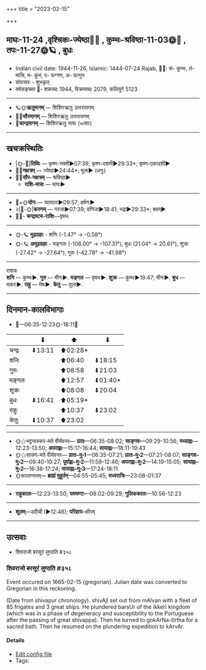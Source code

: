 +++
title = "2023-02-15"

+++
## माघः-11-24  ,वृश्चिकः-ज्येष्ठा🌛🌌  ,  कुम्भः-श्रविष्ठा-11-03🌞🌌  ,  तपः-11-27🌞🪐  , बुधः
- Indian civil date: 1944-11-26, Islamic: 1444-07-24 Rajab, 🌌🌞: सं- कुम्भः, तं- मासि, म- कुंभं, प- फग्गण, अ- फागुन
- संवत्सरः - शुभकृत्
- वर्षसङ्ख्या 🌛- शकाब्दः 1944, विक्रमाब्दः 2079, कलियुगे 5123
___________________
- 🪐🌞**ऋतुमानम्** — शिशिरऋतुः उत्तरायणम्
- 🌌🌞**सौरमानम्** — शिशिरऋतुः उत्तरायणम्
- 🌛**चान्द्रमानम्** — शिशिरऋतुः माघः (≈तपः)
___________________


## खचक्रस्थितिः
- |🌞-🌛|**तिथिः** — कृष्ण-नवमी►07:39; कृष्ण-दशमी►29:33*; कृष्ण-एकादशी►  
- 🌌🌛**नक्षत्रम्** — ज्येष्ठा►24:44*; मूला► (धनुः)  
- 🌌🌞**सौर-नक्षत्रम्** — श्रविष्ठा►  
  - **राशि-मासः** — माघः► 
___________________
- 🌛+🌞**योगः** — व्याघातः►09:57; हर्षणः►  
- २|🌛-🌞|**करणम्** — गरजा►07:39; वणिजा►18:41; भद्रा►29:33*; बवम्►  
- 🌌🌛- **चन्द्राष्टम-राशिः**—वृषभः  
___________________
- 🌞-🪐 **मूढग्रहाः** - शनिः (-1.47° → -0.58°)
- 🌞-🪐 **अमूढग्रहाः** - मङ्गलः (-108.00° → -107.31°), बुधः (21.04° → 20.61°), शुक्रः (-27.42° → -27.64°), गुरुः (-42.78° → -41.98°)
___________________
राशयः  
**शनि** — कुम्भः►. **गुरु** — मीनः►. **मङ्गल** — वृषभः►. **शुक्र** — कुम्भः►19:47; मीनः►. **बुध** — मकरः►. **राहु** — मेषः►. **केतु** — तुला►. 
___________________


## दिनमान-कालविभागाः
- 🌅—06:35-12:23🌞-18:11🌇  

|      |⬇     |⬆     |⬇     |
|------|-----|-----|------|
|चन्द्रः|⬇13:11 |⬆02:28*|     |
|शनिः   |     |⬆06:40 |⬇18:15 |
|गुरुः  |     |⬆08:58 |⬇21:03 |
|मङ्गलः |     |⬆12:57 |⬇01:40*|
|शुक्रः |     |⬆08:08 |⬇20:04 |
|बुधः   |⬇16:41 |⬆05:19*|     |
|राहुः  |     |⬆10:37 |⬇23:02 |
|केतुः  |⬇10:37 |⬆23:02 |     |
___________________
- 🌞⚝भट्टभास्कर-मते वीर्यवन्तः— **प्रातः**—06:35-08:02; **साङ्गवः**—09:29-10:56; **मध्याह्नः**—12:23-13:50; **अपराह्णः**—15:17-16:44; **सायाह्नः**—18:11-19:43  
- 🌞⚝सायण-मते वीर्यवन्तः— **प्रातः-मु॰1**—06:35-07:21; **प्रातः-मु॰2**—07:21-08:07; **साङ्गवः-मु॰2**—09:40-10:27; **पूर्वाह्णः-मु॰2**—11:59-12:46; **अपराह्णः-मु॰2**—14:19-15:05; **सायाह्नः-मु॰2**—16:38-17:24; **सायाह्नः-मु॰3**—17:24-18:11  
- 🌞कालान्तरम्— **ब्राह्मं मुहूर्तम्**—04:55-05:45; **मध्यरात्रिः**—23:08-01:37  
___________________
- **राहुकालः**—12:23-13:50; **यमघण्टः**—08:02-09:29; **गुलिककालः**—10:56-12:23  
___________________
- **शूलम्**—उदीची (►12:46); **परिहारः**–क्षीरम्  
___________________

## उत्सवाः
- शिवराजो बरसूरं लुण्ठति #३५८
### शिवराजो बरसूरं लुण्ठति #३५८

Event occured on 1665-02-15 (gregorian). Julian date was converted to Gregorian in this reckoning. 

(Date from shivapur chronology). shivAjI set out from mAlvan with a fleet of 85 frigates and 3 great ships. He plundered barsUr of the ikkeri kingdom (which was in a phase of degeneracy and susceptibility to the Portuguese after the passing of great shivappa). Then he turned to gokArNa-tIrtha for a sacred bath. Then he resumed on the plundering expedition to kArvAr.

#### Details
- [Edit config file](https://github.com/jyotisham/adyatithi/blob/master/mahApuruSha/xatra-later/julian/day/02/05/shivarAjO_barasUram_luNThati.toml)
- Tags: 


